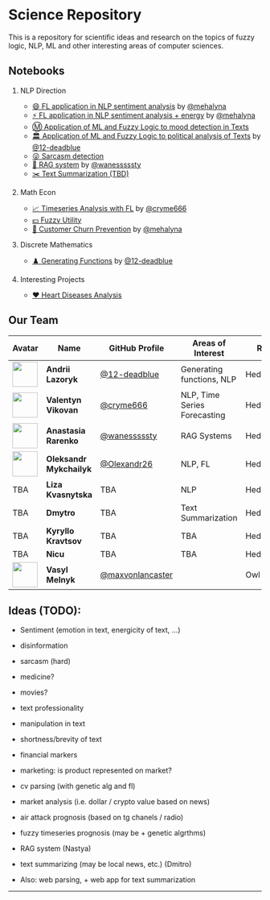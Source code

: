 # Science Repository

This is a repository for scientific ideas and research on the topics of fuzzy logic, NLP, ML and other interesting areas of computer sciences.

## Notebooks

1. NLP Direction

    - [😄 FL application in NLP sentiment analysis](/src/semantic_fuzzy.ipynb) by [@mehalyna](https://www.github.com/mehalyna)
    - [⚡ FL application in NLP sentiment analysis + energy](/src/semantic_two_dim.ipynb) by [@mehalyna](https://www.github.com/mehalyna)
    - [Ⓜ️ Application of ML and Fuzzy Logic to mood detection in Texts](/src/semantic_fuzzy_ml.ipynb)
    - [🏛️ Application of ML and Fuzzy Logic to political analysis of Texts](/src/political-nlp.ipynb) by [@12-deadblue](https://www.github.com/12-deadblue)
    - [😜 Sarcasm detection](/src/sarcasm_detection.ipynb)
    - [🤖 RAG system](/src/rag.ipynb) by [@wanesssssty](https://www.github.com/wanesssssty)
    - [✂️ Text Summarization (TBD)](/src/summarization.ipynb)

2. Math Econ

    - [📈 Timeseries Analysis with FL](/src/time_series.ipynb) by [@cryme666](https://www.github.com/cryme666)
    - [💵 Fuzzy Utility](/src/fuzzy-utility.ipynb)
    - [🏃 Customer Churn Prevention](/src/churn-retail.ipynb) by [@mehalyna](https://www.github.com/mehalyna)

3. Discrete Mathematics

    - [♟️ Generating Functions](/src/generating-functions.ipynb) by [@12-deadblue](https://www.github.com/12-deadblue)

4. Interesting Projects

    - [❤️ Heart Diseases Analysis](/src/medical-prediction.ipynb)


## Our Team



| Avatar | Name | GitHub Profile | Areas of Interest| Role |
|--------|------|---------------|----|----|
| <img src="https://www.github.com/12-deadblue.png" width="50" height="50"> | **Andrii Lazoryk** | [@12-deadblue](https://www.github.com/12-deadblue) | Generating functions, NLP | Hedgehog |
| <img src="https://www.github.com/cryme666.png" width="50" height="50">  | **Valentyn Vikovan** | [@cryme666](https://www.github.com/cryme666) | NLP, Time Series Forecasting | Hedgehog |
| <img src="https://www.github.com/wanesssssty.png" width="50" height="50"> | **Anastasia Rarenko** | [@wanesssssty](https://www.github.com/wanesssssty) | RAG Systems | Hedgehog |
| <img src="https://www.github.com/Olexandr26.png" width="50" height="50"> | **Oleksandr Mykchailyk** | [@Olexandr26](https://www.github.com/Olexandr26) | NLP, FL | Hedgehog |
| TBA | **Liza Kvasnytska** | TBA | NLP | Hedgehog |
| TBA | **Dmytro** | TBA | Text Summarization | Hedgehog |
| TBA | **Kyryllo Kravtsov** | TBA | TBA | Hedgehog |
| TBA | **Nicu** | TBA | TBA | Hedgehog |
| <img src="https://www.github.com/maxvonlancaster.png" width="50" height="50">  | **Vasyl Melnyk** | [@maxvonlancaster](https://www.github.com/maxvonlancaster) | | Owl |



## Ideas (TODO):

- Sentiment (emotion in text, energicity of text, ...)
- disinformation  
- sarcasm (hard)
- medicine?
- movies?
- text professionality 
- manipulation in text 
- shortness/brevity of text 
- financial markers 
- marketing: is product represented on market?
- cv parsing (with genetic alg and fl) 

- market analysis (i.e. dollar / crypto value based on news)
- air attack prognosis (based on tg chanels / radio)
- fuzzy timeseries prognosis (may be + genetic algrthms)
- RAG system (Nastya)

- text summarizing (may be local news, etc.) (Dmitro)
- Also: web parsing, + web app for text summarization 

---
